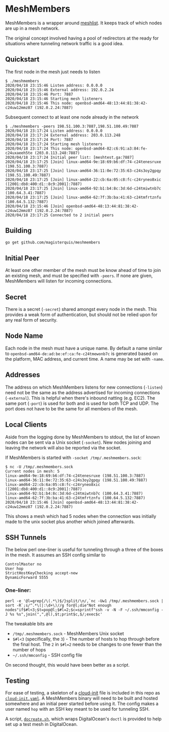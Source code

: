 MeshMembers
===========
MeshMembers is a wrapper around
[meshlist](https://github.com/hashicorp/memberlist).  It keeps track of which
nodes are up in a mesh network.

The original concept involved having a pool of redirectors at the ready for
situations where tunneling network traffic is a good idea.

Quickstart
----------
The first node in the mesh just needs to listen

```
$ ./meshmembers
2020/04/18 23:15:46 Listen address: 0.0.0.0
2020/04/18 23:15:46 External address: 192.0.2.24
2020/04/18 23:15:46 Port: 7887
2020/04/18 23:15:46 Starting mesh listeners
2020/04/18 23:15:46 This node: openbsd-amd64-48:13:44:81:38:42-c24uw12mmz87 (192.0.2.24:7887)
```

Subsequent connect to at least one node already in the network
```
$ ./meshmembers -peers 198.51.100.3:7887,198.51.100.49:7887
2020/04/18 23:17:24 Listen address: 0.0.0.0
2020/04/18 23:17:24 External address: 203.0.113.248
2020/04/18 23:17:24 Port: 7887
2020/04/18 23:17:24 Starting mesh listeners
2020/04/18 23:17:24 This node: openbsd-amd64-82:c6:91:a3:84:fe-c24uxaeeh5te (203.0.113.248:7887)
2020/04/18 23:17:24 Initial peer list: [meshtest.ga:7887]
2020/04/18 23:17:25 [Join] linux-amd64-9e:18:69:b6:df:74-c24tenesruxe (198.51.100.3:7887)
2020/04/18 23:17:25 [Join] linux-amd64-36:11:0e:72:35:63-c24s3oy2gpqy (198.51.100.49:7887)
2020/04/18 23:17:25 [Join] linux-amd64-22:cb:6a:05:c8:fc-c24ryneo8xic ([2001:db8:400:d1::8c9:2001]:7887)
2020/04/18 23:17:25 [Join] linux-amd64-92:b1:b4:8c:3d:6d-c24tmiwtnb7c (100.64.3.41:7887)
2020/04/18 23:17:25 [Join] linux-amd64-62:7f:3b:ba:41:63-c24tmfrtznfu (100.64.5.132:7887)
2020/04/18 23:15:46 [Join] openbsd-amd64-48:13:44:81:38:42-c24uw12mmz87 (192.0.2.24:7887)
2020/04/18 23:17:25 Connected to 2 initial peers
```

Building
--------
```sh
go get github.com/magisterquis/meshmembers
```

Initial Peer
------------
At least one other member of the mesh must be know ahead of time to join an
existing mesh, and must be specified with `-peers`.  If none are given,
MeshMembers will listen for incoming connections.

Secret
------
There is a secret (`-secret`) shared amongst every node in the mesh.  This
provides a weak form of authentication, but should not be relied upon for any
real form of security.

Node Name
---------
Each node in the mesh must have a unique name.  By default a name similar to
`openbsd-amd64-de:ad:be:ef:ca:fe-c24tmewonb7c` is generated based on the
platform, MAC address, and current time.  A name may be set with `-name`.

Addresses
---------
The address on which MeshMembers listens for new connections (`-listen`) need
not be the same as the address advertised for incoming connections
(`-external`).  This is helpful when there's inbound natting (e.g. EC2).  The
same port (`-port`) is used for both and is used for both TCP and UDP.  The
port does not have to be the same for all members of the mesh.

Local Clients
-------------
Aside from the logging done by MeshMembers to stdout, the list of known nodes
can be sent via a Unix socket (`-socket`).  New nodes joining and leaving the
network will also be reported via the socket.

If MeshMembers is started with `-socket /tmp/.meshmembers.sock`:
```
$ nc -U /tmp/.meshmembers.sock
Current nodes in mesh: 5
linux-amd64-9e:18:69:b6:df:74-c24tenesruxe (198.51.100.3:7887)
linux-amd64-36:11:0e:72:35:63-c24s3oy2gpqy (198.51.100.49:7887)
linux-amd64-22:cb:6a:05:c8:fc-c24ryneo8xic ([2001:db8:400:d1::8c9:2001]:7887)
linux-amd64-92:b1:b4:8c:3d:6d-c24tmiwtnb7c (100.64.3.41:7887)
linux-amd64-62:7f:3b:ba:41:63-c24tmfrtznfu (100.64.5.132:7887)
2020/04/18 23:15:46 [Join] openbsd-amd64-48:13:44:81:38:42-c24uw12mmz87 (192.0.2.24:7887)
```

This shows a mesh which had 5 nodes when the connection was initially made to
the unix socket plus another which joined afterwards.

SSH Tunnels
-----------
The below perl one-liner is useful for tunneling through a three of the boxes
in the mesh.  It assumes an SSH config similar to
```
ControlMaster no
User hop
StrictHostKeyChecking accept-new
DynamicForward 5555
```

### One-liner:

```
perl -e '@l=grep{/\(.*\)$/}split/\n/,`nc -Uw1 /tmp/.meshmembers.sock | sort -R`;s/^.*\(|:\d+\)//g for@l;die"Not enough nodes"if$#l<3;$t=pop@l;$#l=2;$c=sprintf"ssh -v -N -F ~/.ssh/mmconfig -J %s %s",join(",",@l),$t;print$c,$/;exec$c'
```

The tweakable bits are
- `/tmp/.meshmembers.sock` - MeshMembers Unix socket
- `$#l<3` (specifically, the `3`) - The number of hosts to hop through before the
   final host. The `2` in `$#l=2` needs to be changes to one fewer than the
   number of hops
- `~/.ssh/mmconfig` - SSH config file

On second thought, this would have been better as a script.

Testing
-------
For ease of testing, a skeleton of a
[cloud-init](https://cloudinit.readthedocs.io/en/latest/) file is included
in this repo as [`cloud-init.yaml`](./cloud-init.yaml).  A MeshMembers binary
will need to be built and hosted somewhere and an initial peer started before
using it.  The config makes a user named `hop` with an SSH key meant to be used
for tunneling SSH.  

A script, [`docreate.sh`](./docreate.sh), which wraps DigitalOcean's `doctl` is
provided to help set up a test mesh in DigitalOcean.

